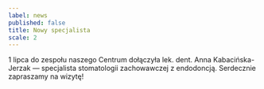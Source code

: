 ```yaml
---
label: news
published: false
title: Nowy specjalista
scale: 2
---
```


1 lipca do zespołu naszego Centrum dołączyła lek. dent. Anna Kabacińska-Jerzak &mdash; specjalista stomatologii zachowawczej z endodoncją. Serdecznie zapraszamy na wizytę!
